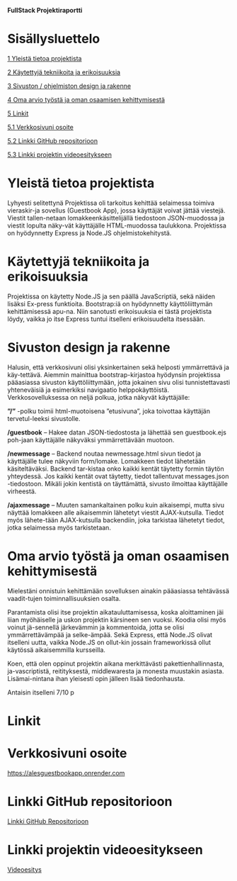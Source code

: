 **FullStack Projektiraportti**
 
# Sisällysluettelo


[1	Yleistä tietoa projektista](#yleistä-tietoa-projektista)

[2	Käytettyjä tekniikoita ja erikoisuuksia](#käytettyjä-tekniikoita-ja-erikoisuuksia)

[3	Sivuston / ohjelmiston design ja rakenne](#sivuston-design-ja-rakenne)

[4	Oma arvio työstä ja oman osaamisen kehittymisestä](#oma-arvio-työstä-ja-oman-osaamisen-kehittymisestä)

[5	Linkit](#linkit)

[5.1	Verkkosivuni osoite](#verkkosivuni-osoite)

[5.2	Linkki GitHub repositorioon](#linkki-github-repositorioon)

[5.3	Linkki projektin videoesitykseen](#linkki-projektin-videoesitykseen)

 
# Yleistä tietoa projektista

Lyhyesti selitettynä Projektissa oli tarkoitus kehittää selaimessa toimiva vieraskir-ja sovellus (Guestbook App), jossa käyttäjät voivat jättää viestejä. Viestit tallen-netaan lomakkeenkäsittelijällä tiedostoon JSON-muodossa ja viestit lopulta näky-vät käyttäjälle HTML-muodossa taulukkona. Projektissa on hyödynnetty Express ja Node.JS ohjelmistokehitystä.

# Käytettyjä tekniikoita ja erikoisuuksia

Projektissa on käytetty Node.JS ja sen päällä JavaScriptiä, sekä näiden lisäksi Ex-press funktioita. Bootstrap:iä on hyödynnetty käyttöliittymän kehittämisessä apu-na. Niin sanotusti erikoisuuksia ei tästä projektista löydy, vaikka jo itse Express tuntui itselleni erikoisuudelta itsessään. 

# Sivuston design ja rakenne

Halusin, että verkkosivuni olisi yksinkertainen sekä helposti ymmärrettävä ja käy-tettävä. Aiemmin mainittua bootstrap-kirjastoa hyödynsin projektissa pääasiassa sivuston käyttöliittymään, jotta jokainen sivu olisi tunnistettavasti yhteneväisiä ja esimerkiksi navigaatio helppokäyttöistä. 
Verkkosovelluksessa on neljä polkua, jotka näkyvät käyttäjälle:

**”/”** -polku toimii html-muotoisena ”etusivuna”, joka toivottaa käyttäjän tervetul-leeksi sivustolle.

**/guestbook** – Hakee datan JSON-tiedostosta ja lähettää sen guestbook.ejs poh-jaan käyttäjälle näkyväksi ymmärrettävään muotoon.

**/newmessage** – Backend noutaa newmessage.html sivun tiedot ja käyttäjälle tulee näkyviin form/lomake. Lomakkeen tiedot lähetetään käsiteltäväksi. Backend tar-kistaa onko kaikki kentät täytetty formin täytön yhteydessä. Jos kaikki kentät ovat täytetty, tiedot tallentuvat messages.json -tiedostoon. Mikäli jokin kentistä on täyttämättä, sivusto ilmoittaa käyttäjälle virheestä.

**/ajaxmessage** – Muuten samankaltainen polku kuin aikaisempi, mutta sivu näyttää lomakkeen alle aikaisemmin lähetetyt viestit AJAX-kutsulla. Tiedot myös lähete-tään AJAX-kutsulla backendiin, joka tarkistaa lähetetyt tiedot, jotka selaimessa myös tarkistetaan. 

# Oma arvio työstä ja oman osaamisen kehittymisestä

Mielestäni onnistuin kehittämään sovelluksen ainakin pääasiassa tehtävässä vaadit-tujen toiminnallisuuksien osalta. 

Parantamista olisi itse projektin aikatauluttamisessa, koska aloittaminen jäi liian myöhäiselle ja uskon projektin kärsineen sen vuoksi. Koodia olisi myös voinut jä-sennellä järkevämmin ja kommentoida, jotta se olisi ymmärrettävämpää ja selke-ämpää. Sekä Express, että Node.JS olivat itselleni uutta, vaikka Node.JS on ollut-kin jossain frameworkissä ollut käytössä aikaisemmilla kursseilla. 

Koen, että olen oppinut projektin aikana merkittävästi pakettienhallinnasta, ja-vascriptistä, reitityksestä, middlewaresta ja monesta muustakin asiasta. Lisämai-nintana ihan yleisesti opin jälleen lisää tiedonhausta. 

Antaisin itselleni 7/10 p



# Linkit

# Verkkosivuni osoite

https://alesguestbookapp.onrender.com 

# Linkki GitHub repositorioon

[Linkki GitHub Repositorioon](https://github.com/AleMayry/Project-1-GuestbookApp)

# Linkki projektin videoesitykseen

[Videoesitys](https://video.laurea.fi/media/t/0_2c4mk2kw)



